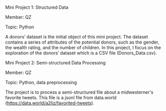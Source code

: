 Mini Project 1: Structured Data

Member: QZ

Topic:
Python

A donors’ dataset is the initial object of this mini project. 
The dataset contains a series of attributes of the potential donors, such as the gender, the wealth rating, and the number of children. 
In this project, I focus on the exploration of the donors’ dataset which is a CSV file (Donors_Data.csv).

Mini Project 2: Semi-structured Data Processing

Member: QZ

Topic:
Python, data preprocessing

The project is to process a semi-structured file about a midwesterner's favorite tweets. This file is a jsonl file from data.world (https://data.world/a2liz/favorited-tweets). 

